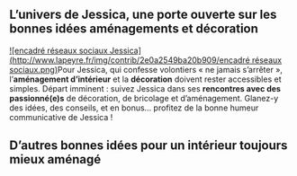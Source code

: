 ## L’univers de Jessica, une porte ouverte sur les bonnes idées aménagements et décoration
[![encadré réseaux sociaux Jessica](http://www.lapeyre.fr/img/contrib/2e0a2549ba20b909/encadré réseaux sociaux.png)](http://www.aventuredeco.fr/)Pour Jessica, qui confesse volontiers « ne jamais s’arrêter », l’**aménagement d’intérieur** et la **décoration** doivent rester accessibles et simples.
Départ imminent : suivez Jessica dans ses **rencontres avec des passionné(e)s** de décoration, de bricolage et d’aménagement. Glanez-y des idées, des conseils, et en bonus... profitez de la bonne humeur communicative de Jessica !
## D’autres bonnes idées pour un intérieur toujours mieux aménagé
